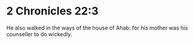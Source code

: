 # 2 Chronicles 22:3

He also walked in the ways of the house of Ahab: for his mother was his counseller to do wickedly.